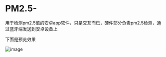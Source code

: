 # PM2.5-
用于检测pm2.5值的安卓app软件，只是交互而已，硬件部分负责pm2.5检测，通过蓝牙端发送到安卓设备上



下面是预览效果

![image](https://github.com/MAXISTART/PM2.5-/raw/master/github的app作品预览.gif)
